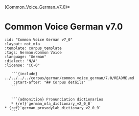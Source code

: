
(Common_Voice_German_v7_0)=
# Common Voice German v7.0

``````{corpus} Common Voice German v7.0
:id: "Common Voice German v7_0"
:layout: not_mfa
:template: corpus_template
:tags: German;Common Voice
:language: "German"
:dialect: "N/A"
:license: "CC-0"

   ```{include} ../../../../corpus/german/common_voice_german/7.0/README.md
    :start-after: "## Corpus details"
   ```


   ```{admonition} Pronunciation dictionaries
   * {ref}`german_mfa_dictionary_v2_0_0`
* {ref}`german_prosodylab_dictionary_v2_0_0`
   ```
``````
